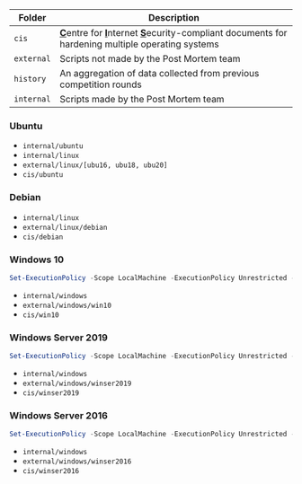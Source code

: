 | Folder | Description |
| --- | --- |
| `cis` | <u>**C**</u>entre for <u>**I**</u>nternet <u>**S**</u>ecurity-compliant documents for hardening multiple operating systems |
| `external` | Scripts not made by the Post Mortem team |
| `history` | An aggregation of data collected from previous competition rounds |
| `internal` | Scripts made by the Post Mortem team |

### Ubuntu
* `internal/ubuntu`
* `internal/linux`
* `external/linux/[ubu16, ubu18, ubu20]`
* `cis/ubuntu`

### Debian
* `internal/linux`
* `external/linux/debian`
* `cis/debian`

### Windows 10
```powershell
Set-ExecutionPolicy -Scope LocalMachine -ExecutionPolicy Unrestricted -Force
```
* `internal/windows`
* `external/windows/win10`
* `cis/win10`

### Windows Server 2019
```powershell
Set-ExecutionPolicy -Scope LocalMachine -ExecutionPolicy Unrestricted -Force
```
* `internal/windows`
* `external/windows/winser2019`
* `cis/winser2019`

### Windows Server 2016
```powershell
Set-ExecutionPolicy -Scope LocalMachine -ExecutionPolicy Unrestricted -Force
```
* `internal/windows`
* `external/windows/winser2016`
* `cis/winser2016`
